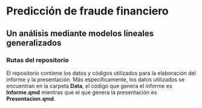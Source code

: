 # Predicción de fraude financiero

## Un análisis mediante modelos lineales generalizados


### Rutas del repositorio

El repositorio contiene los datos y códigos utilizados para la elaboración del informe y la presentación. Más especificamente, los datos utilizados se encuentran en la carpeta **Data**, el código que genera el informe es **Informe.qmd** mientras que el que genera la presentación es **Presentacion.qmd**.
